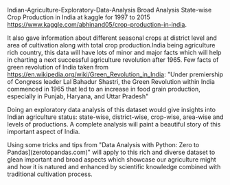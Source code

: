 Indian-Agriculture-Exploratory-Data-Analysis
Broad Analysis State-wise Crop Production in India at kaggle for 1997 to 2015 https://www.kaggle.com/abhinand05/crop-production-in-india.

It also gave information about different seasonal crops at district level and area of cultivation along with total crop production.India being agriculture rich country, this data will have lots of minor and major facts which will help in charting a next successful agriculture revolution after 1965. Few facts of green revolution of India taken from https://en.wikipedia.org/wiki/Green_Revolution_in_India: "Under premiership of Congress leader Lal Bahadur Shastri, the Green Revolution within India commenced in 1965 that led to an increase in food grain production, especially in Punjab, Haryana, and Uttar Pradesh"

Doing an exploratory data analysis of this dataset would give insights into Indian agriculture status: state-wise, district-wise, crop-wise, area-wise and levels of productions. A complete analysis will paint a beautiful story of this important aspect of India.

Using some tricks and tips from "Data Analysis with Python: Zero to Pandas](zerotopandas.com)" will apply to this rich and diverse dataset to glean important and broad aspects which showcase our agriculture might and how it is natured and enhanced by scientific knowledge combined with traditional cultivation process.

